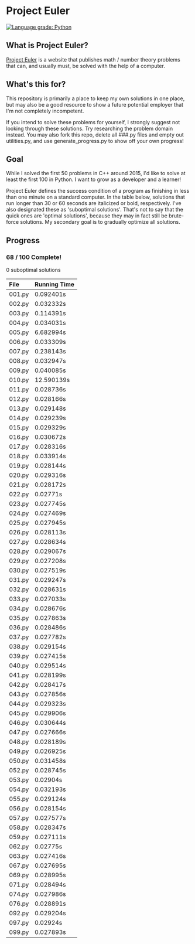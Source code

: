 # Project Euler
[![Language grade: Python](https://img.shields.io/lgtm/grade/python/g/KunstDerFuge/Project-Euler.svg?logo=lgtm&logoWidth=18)](https://lgtm.com/projects/g/KunstDerFuge/Project-Euler/context:python)

## What is Project Euler?
[Project Euler](https://projecteuler.net) is a website that publishes math / number theory problems that can, and usually must, be solved with the 
help of a computer.

## What's this for?
This repository is primarily a place to keep my own solutions in one place, but may also be a good resource to show a 
future potential employer that I'm not completely incompetent.

If you intend to solve these problems for yourself, I strongly suggest not looking through these solutions. Try 
researching the problem domain instead. You may also fork this repo, delete all ###.py files and empty out utilities.py,
and use generate_progress.py to show off your own progress!

## Goal
While I solved the first 50 problems in C++ around 2015, I'd like to solve at least the first 100 in Python. I want to 
grow as a developer and a learner!

Project Euler defines the success condition of a program as finishing in less than one minute on a standard computer. In
the table below, solutions that run longer than 30 or 60 seconds are italicized or bold, respectively. I've also
designated these as 'suboptimal solutions'. That's not to say that the quick ones are 'optimal solutions', because they
may in fact still be brute-force solutions. My secondary goal is to gradually optimize all solutions.

## Progress
### 68 / 100 Complete!

0 suboptimal solutions

| File   | Running Time |
| :----- | :----------- |
| 001.py | 0.092401s |
| 002.py | 0.032332s |
| 003.py | 0.114391s |
| 004.py | 0.034031s |
| 005.py | 6.682994s |
| 006.py | 0.033309s |
| 007.py | 0.238143s |
| 008.py | 0.032947s |
| 009.py | 0.040085s |
| 010.py | 12.590139s |
| 011.py | 0.028736s |
| 012.py | 0.028166s |
| 013.py | 0.029148s |
| 014.py | 0.029239s |
| 015.py | 0.029329s |
| 016.py | 0.030672s |
| 017.py | 0.028316s |
| 018.py | 0.033914s |
| 019.py | 0.028144s |
| 020.py | 0.029316s |
| 021.py | 0.028172s |
| 022.py | 0.02771s |
| 023.py | 0.027745s |
| 024.py | 0.027469s |
| 025.py | 0.027945s |
| 026.py | 0.028113s |
| 027.py | 0.028634s |
| 028.py | 0.029067s |
| 029.py | 0.027208s |
| 030.py | 0.027519s |
| 031.py | 0.029247s |
| 032.py | 0.028631s |
| 033.py | 0.027033s |
| 034.py | 0.028676s |
| 035.py | 0.027863s |
| 036.py | 0.028486s |
| 037.py | 0.027782s |
| 038.py | 0.029154s |
| 039.py | 0.027415s |
| 040.py | 0.029514s |
| 041.py | 0.028199s |
| 042.py | 0.028417s |
| 043.py | 0.027856s |
| 044.py | 0.029323s |
| 045.py | 0.029906s |
| 046.py | 0.030644s |
| 047.py | 0.027666s |
| 048.py | 0.028189s |
| 049.py | 0.026925s |
| 050.py | 0.031458s |
| 052.py | 0.028745s |
| 053.py | 0.02904s |
| 054.py | 0.032193s |
| 055.py | 0.029124s |
| 056.py | 0.028154s |
| 057.py | 0.027577s |
| 058.py | 0.028347s |
| 059.py | 0.027111s |
| 062.py | 0.02775s |
| 063.py | 0.027416s |
| 067.py | 0.027695s |
| 069.py | 0.028995s |
| 071.py | 0.028494s |
| 074.py | 0.027986s |
| 076.py | 0.028891s |
| 092.py | 0.029204s |
| 097.py | 0.02924s |
| 099.py | 0.027893s |

